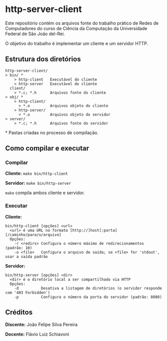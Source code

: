 # http-server-client

Este repositório contém os arquivos fonte do trabalho prático de Redes de Computadores do curso de Ciência da Computação da Universidade Federal de São João del-Rei.

O objetivo do trabalho é implementar um cliente e um servidor HTTP.

## Estrutura dos diretórios

```
http-server-client/
> bin/ *
    > http-client   Executável do cliente
    > http-server   Executável do cliente
  client/
    > *.c; *.h      Arquivos fonte do cliente
> obj/ *
    > http-client/
      > *.o         Arquivos objeto do cliente
    > http-server/
      > *.o         Arquivos objeto do servidor
> server/
    > *.c; *.h      Arquivos fonte do servidor
```
\* Pastas criadas no processo de compilação.

## Como compilar e executar

### Compilar

**Cliente:**
`make bin/http-client`

**Servidor:**
`make bin/http-server`

`make` compila ambos cliente e servidor.

### Executar

**Cliente:**
```
bin/http-client [opções] <url>
  <url> é uma URL no formato [http://]host[:porta][/caminho/para/o/arquivo]
  Opções:
    -r <redirs> Configura o número máximo de redirecionamentos (padrão: 10)
    -o <file>   Configura o arquivo de saída; se <file> for 'stdout', usar a saída padrão
```

**Servidor:**
```
bin/http-server [opções] <dir>
  <dir> é o diretório local a ser compartilhado via HTTP
  Opções:
    -d          Desativa a listagem de diretórios (o servidor responde com '403 Forbidden')
    -p          Configura o número da porta do servidor (padrão: 8080)
```

## Créditos

**Discente:** João Felipe Silva Pereira

**Docente:** Flávio Luiz Schiavoni